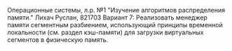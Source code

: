 Операционные системы, л.р. №1 "Изучение алгоритмов распределения памяти." Лихач Руслан, 821703 
Вариант 7:
Реализовать менеджер памяти сегментным разбиением, использующий принципы временной локальности (см. раздел кэш-памяти) для загрузки виртуальных сегментов в физическую память.

